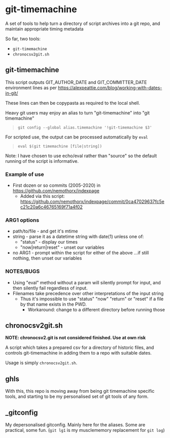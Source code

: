 # git-timemachine

A set of tools to help turn a directory of script archives into a git repo, and
maintain appropriate timing metadata

So far, two tools:

* `git-timemachine`
* `chronocsv2git.sh`


## git-timemachine

This script outputs GIT_AUTHOR_DATE and GIT_COMMITTER_DATE environment lines as
per https://alexpeattie.com/blog/working-with-dates-in-git/

These lines can then be copypasta as required to the local shell. 

Heavy git users may enjoy an alias to turn "git-timemachine" into "git
timemachine"

> `git config --global alias.timemachine '!git-timemachine $3'`

For scripted use, the output can be processed automatically by `eval`

> `eval $(git timemachine [file|string])`

Note: I have chosen to use echo/eval rather than "source" so the default
running of the script is informative. 


### Example of use

* First dozen or so commits (2005-2020) in
  https://github.com/nemothorx/indexpage
  * Added via this script:
    https://github.com/nemothorx/indexpage/commit/0ca47029637fc5ec21c20a6c46765169f71a4f02


### ARG1 options
* path/to/file - and get it's mtime
* string - parse it as a datetime string with date(1) unless one of:
  * "status" - display our times
  * "now|return|reset" - unset our variables
* no ARG1 - prompt within the script for either of the above
  ...if still nothing, then unset our variables


### NOTES/BUGS
* Using "eval" method without a param will silently prompt for input, and then
  silently fail regardless of input.
* Filenames take precedence over other interpretations of the input string
  * Thus it's impossible to use "status" "now" "return" or "reset" if a file by
    that name exists in the PWD. 
    * Workaround: change to a different directory before running those


## chronocsv2git.sh

**NOTE: chronocsv2.git is not considered finished. Use at own risk**

A script which takes a prepared csv for a directory of historic files, and
controls git-timemachine in adding them to a repo with suitable dates. 

Usage is simply `chronocsv2git.sh`. 



## ghls

With this, this repo is moving away from being git timemachine specific tools,
and starting to be my personalised set of git tools of any form. 


## _gitconfig

My depersonalised gitconfig. Mainly here for the aliases. Some are practical,
some fun. (`git lg1` is my musclememory replacement for `git log`)

